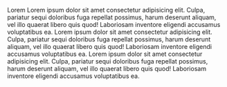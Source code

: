 Lorem Lorem ipsum dolor sit amet consectetur adipisicing elit. Culpa, pariatur
sequi doloribus fuga repellat possimus, harum deserunt aliquam, vel illo
quaerat libero quis quod! Laboriosam inventore eligendi accusamus
voluptatibus ea.
Lorem ipsum dolor sit amet consectetur adipisicing elit. Culpa, pariatur
sequi doloribus fuga repellat possimus, harum deserunt aliquam, vel illo
quaerat libero quis quod! Laboriosam inventore eligendi accusamus
voluptatibus ea.
Lorem ipsum dolor sit amet consectetur adipisicing elit. Culpa, pariatur
sequi doloribus fuga repellat possimus, harum deserunt aliquam, vel illo
quaerat libero quis quod! Laboriosam inventore eligendi accusamus
voluptatibus ea.
